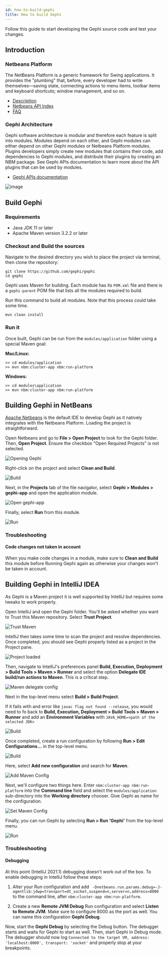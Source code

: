 ```yaml
---
id: how-to-build-gephi
title: How to build Gephi
---
```


Follow this guide to start developing the Gephi source code and test your changes.

## Introduction

### Netbeans Platform

The NetBeans Platform is a generic framework for Swing applications. It provides the "plumbing" that, before, every developer had to write themselves—saving state, connecting actions to menu items, toolbar items and keyboard shortcuts; window management, and so on.
* [Description](https://netbeans.apache.org/kb/docs/platform/)
* [Netbeans API Index](https://bits.netbeans.org/dev/javadoc/)
* [FAQ](https://netbeans.apache.org/wiki/DevFaqIndex.asciidoc)

### Gephi Architecture

Gephi software architecture is modular and therefore each feature is split into modules. Modules depend on each other, and Gephi modules can either depend on other Gephi modules or Netbeans Platform modules. Plugins developers simply create new modules that contains their code, add dependencies to Gephi modules, and distribute their plugins by creating an NBM package. See Gephi APIs documentation to learn more about the API plugins that can be used by modules.

* [Gephi APIs documentation](http://gephi.org/docs/api)

![image](https://cloud.githubusercontent.com/assets/177962/5606309/e7360250-9429-11e4-9085-d948267a3f7d.png)

## Build Gephi

### Requirements

* Java JDK 11 or later
* Apache Maven version 3.2.2 or later

### Checkout and Build the sources

Navigate to the desired directory you wish to place the project via terminal, then clone the repository:

```
git clone https://github.com/gephi/gephi
cd gephi 
```

Gephi uses Maven for building. Each module has its `POM.xml` file and there is a `gephi-parent` POM file that lists all the modules required to build. 

Run this command to build all modules. Note that this process could take some time.

```
mvn clean install
```

### Run it

Once built, Gephi can be run from the `modules/application` folder using a special Maven goal:

**Mac/Linux:**  

```
>> cd modules/application
>> mvn nbm:cluster-app nbm:run-platform
``` 

**Windows:**  

```
>> cd modules\application
>> mvn nbm:cluster-app nbm:run-platform
``` 

## Building Gephi in NetBeans

[Apache Netbeans](https://netbeans.apache.org/) is the default IDE to develop Gephi as it natively integrates with the Netbeans Platform. Loading the project is straightforward.

Open Netbeans and go to **File > Open Project** to look for the Gephi folder. Then, **Open Project**. Ensure the checkbox "Open Required Projects" is not selected.

![Opening Gephi](https://github.com/gephi/gephi/raw/gh-pages/wiki/build/open.png)

Right-click on the project and select **Clean and Build**. 

![Build](https://github.com/gephi/gephi/raw/gh-pages/wiki/build/clean_and_build.png)

Next, in the **Projects** tab of the file navigator, select **Gephi > Modules > gephi-app** and open the application module.

![Open gephi-app](https://github.com/gephi/gephi/raw/gh-pages/wiki/build/open_app.png)

Finally, select **Run** from this module.

![Run](https://github.com/gephi/gephi/raw/gh-pages/wiki/build/run.png)

### Troubleshooting

#### Code changes not taken in account

When you make code changes in a module, make sure to **Clean and Build** this module before Running Gephi again as otherwise your changes won't be taken in account.

## Building Gephi in IntelliJ IDEA

As Gephi is a Maven project it is well supported by IntelliJ but requires some tweaks to work properly.

Open IntelliJ and open the Gephi folder. You'll be asked whether you want to Trust this Maven repository. Select **Trust Project**.

![Trust Maven](https://github.com/gephi/gephi/raw/gh-pages/wiki/build/intellij-trust-maven.png)

IntelliJ then takes some time to scan the project and resolve dependencies. Once completed, you should see Gephi properly listed as a project in the Project pane.

![Project loaded](https://github.com/gephi/gephi/raw/gh-pages/wiki/build/intellij-project.png)

Then, navigate to IntelliJ's preferences panel **Build, Execution, Deployment > Build Tools > Maven > Runner** and select the option **Delegate IDE build/run actions to Maven**. This is a critical step.

![Maven delegate config](https://github.com/gephi/gephi/raw/gh-pages/wiki/build/intellij-maven-delegate.png)

Next in the top-level menu select **Build > Build Project**.

If it fails with and error like `javac flag not found --release`, you would need to fo back to  **Build, Execution, Deployment > Build Tools > Maven > Runner** and add an **Environment Variables** with `JAVA_HOME=<path of the selected JDK>`

![Build](https://github.com/gephi/gephi/raw/gh-pages/wiki/build/intellij-build.png)

Once completed, create a run configuration by following **Run > Edit Configurations...** in the top-level menu.

![Build](https://github.com/gephi/gephi/raw/gh-pages/wiki/build/intellij-config.png)

Here, select **Add new configuration** and search for **Maven**.

![Add Maven Config](https://github.com/gephi/gephi/raw/gh-pages/wiki/build/intellij-config-add.png)

Next, we'll configure two things here. Enter `nbm:cluster-app nbm:run-platform` into the **Command line** field and select the `modules/application` sub-directory into the **Working directory** chooser. Give Gephi as name for the configuration.

![Set Maven Config](https://github.com/gephi/gephi/raw/gh-pages/wiki/build/intellij-set-config.png)

Finally, you can run Gephi by selecting **Run > Run 'Gephi'** from the top-level menu.

![Run](https://github.com/gephi/gephi/raw/gh-pages/wiki/build/intellij-run.png)

### Troubleshooting

#### Debugging

At this point (IntelliJ 2021.1) debugging doesn't work out of the box. To enable debugging in IntelliJ follow these steps:

1. Alter your Run configuration and add ` -Dnetbeans.run.params.debug=-J-agentlib:jdwp=transport=dt_socket,suspend=n,server=n,address=8000` to the command line, after `nbm:cluster-app nbm:run-platform`.

2. Create a new **Remote JVM Debug** Run configuration and select **Listen to Remote JVM**. Make sure to configure 8000 as the port as well. You can name this configuration **Gephi Debug**. 

Now, start the **Gephi Debug** by selecting the Debug button. The debugger starts and waits for Gephi to start as well. Then, start Gephi in Debug mode. The debugger should now log `Connected to the target VM, address: 'localhost:8000', transport: 'socket'` and properly stop at your breakpoints.